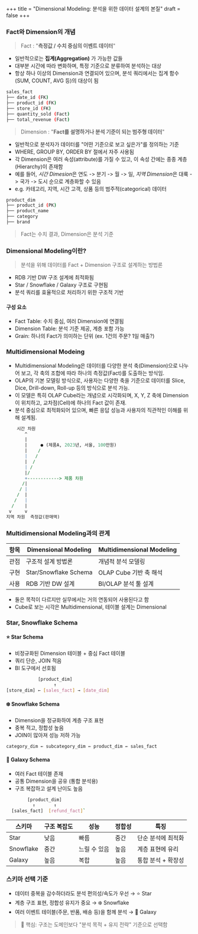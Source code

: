 +++
title = "Dimensional Modeling: 분석을 위한 데이터 설계의 본질"
draft = false
+++

### Fact와 Dimension의 개념
> Fact : "**측정값 / 수치 중심의 이벤트 데이터**"
- 일반적으로는 **집계(Aggregation)** 가 가능한 값들
- 대부분 시간에 따라 변화하며, 특정 기준으로 분류하여 분석하는 대상
- 항상 하나 이상의 Dimension과 연결되어 있으며, 분석 쿼리에서는 집계 함수(SUM, COUNT, AVG 등)의 대상이 됨
```sh
sales_fact
├── date_id (FK)
├── product_id (FK)
├── store_id (FK)
├── quantity_sold (Fact)
├── total_revenue (Fact)
```

> Dimension : "**Fact를 설명하거나 분석 기준이 되는 범주형 데이터**"
- 일반적으로 분석자가 데이터를 "어떤 기준으로 보고 싶은가"를 정의하는 기준
- WHERE, GROUP BY, ORDER BY 절에서 자주 사용됨
- 각 Dimension은 여러 속성(attribute)를 가질 수 있고, 이 속성 간에는 종종 계층(Hierarchy)이 존재함
- 예를 들어, *시간 Dimesion*은 연도 -> 분기 -> 월 -> 일, *지역 Dimension*은 대륙 -> 국가 -> 도시 순으로 계층화할 수 있음
- e.g. 카테고리, 지역, 시간 고객, 상품 등의 범주적(categorical) 데이터
```sh
product_dim
├── product_id (PK)
├── product_name
├── category
├── brand
```

> Fact는 수치 결과, Dimension은 분석 기준

### Dimensional Modeling이란?
> 분석을 위해 데이터를 Fact + Dimension 구조로 설계하는 방법론
- RDB 기반 DW 구조 설계에 최적화됨
- Star / Snowflake / Galaxy 구조로 구현됨
- 분석 쿼리를 효율적으로 처리하기 위한 구조적 기반

#### 구성 요소
- Fact Table: 수치 중심, 여러 Dimension에 연결됨
- Dimension Table: 분석 기준 제공, 계층 포함 가능
- Grain: 하나의 Fact가 의미하는 단위 (ex. 1건의 주문? 1일 매출?)



### Multidimensional Modeing
- Multidimensional Modeling은 데이터를 다양한 분석 축(Dimension)으로 나누어 보고, 각 축의 조합에 따라 하나의 측정값(Fact)를 도출하는 방식임.  
- OLAP의 기본 모델링 방식으로, 사용자는 다양한 축을 기준으로 데이터를 Slice, Dice, Drill-down, Roll-up 등의 방식으로 분석 가능.  
- 이 모델은 특히 OLAP Cube라는 개념으로 시각화되며, X, Y, Z 축에 Dimension이 위치하고, 교차점(Cell)에 하나의 Fact 값이 존재.
- 분석 중심으로 최적화되어 있으며, 빠른 응답 성능과 사용자의 직관적인 이해를 위해 설계됨.

```perl
    시간 차원
       ^
       |
       |     ● (제품A, 2023년, 서울, 100만원)
       |    /
       |   /
       |  /
       | /
       |/
       +------------> 제품 차원
      /|
     / |
    /  |
   /   |
  /    |
 v     v
지역 차원  측정값(판매액)
```

### Multidimensional Modeling과의 관계
항목| Dimensional Modeling | Multidimensional Modeling
-|-|-
관점|구조적 설계 방법론|개념적 분석 모델링
구현|Star/Snowflake Schema|OLAP Cube 기반 축 해석
사용|RDB 기반 DW 설계|BI/OLAP 분석 툴 설계
- 둘은 목적이 다르지만 실무에서는 거의 연동되어 사용된다고 함
- Cube로 보는 시각은 Multidimensional, 테이블 설계는 Dimensional

### Star, Snowflake Schema
#### ⭐ Star Schema
- 비정규화된 Dimension 테이블 + 중심 Fact 테이블
- 쿼리 단순, JOIN 적음
- BI 도구에서 선호됨
```sh
            [product_dim]
                  ↑
[store_dim] ← [sales_fact] → [date_dim]
```

#### ❄️ Snowflake Schema
- Dimension을 정규화하여 계층 구조 표현
- 중복 적고, 정합성 높음
- JOIN이 많아져 성능 저하 가능
```sh
category_dim ← subcategory_dim ← product_dim ← sales_fact
```

#### 🌌 Galaxy Schema
- 여러 Fact 테이블 존재
- 공통 Dimension을 공유 (통합 분석용)
- 구조 복잡하고 설계 난이도 높음
```sh
        [product_dim]
          ↑       ↑
  [sales_fact]  [refund_fact]`
```
스키마 | 구조 복잡도 | 성능 | 정합성 | 특징
-|-|-|-|-
Star|낮음|빠름|중간|단순 분석에 최적화
Snowflake|중간|느릴 수 있음|높음|계층 표현에 유리
Galaxy|높음|복합|높음|통합 분석 + 확장성


### 스키마 선택 기준
- 데이터 중복을 감수하더라도 분석 편의성/속도가 우선 → ⭐ Star
- 계층 구조 표현, 정합성 유지가 중요 → ❄️ Snowflake
- 여러 이벤트 테이블(주문, 반품, 배송 등)을 함께 분석 → 🌌 Galaxy
> 💬 핵심: 구조는 도메인보다 "분석 목적 + 유지 전략" 기준으로 선택함
